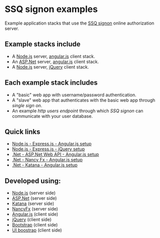# SSQ signon examples 
Example application stacks that use the [SSQ signon](https://www.ssqsignon.com) online authorization server.

## Example stacks include

- A [Node.js](https://nodejs.org) server, [angular.js](https://angularjs.org/) client stack.
- An [ASP.Net](http://www.asp.net/) server,  [angular.js](https://angularjs.org/) client stack.
- A [Node.js](https://nodejs.org) server, [jQuery](https://jquery.com/) client stack.

## Each example stack includes

- A "basic" web app with username/password authentication.
- A "slave" web app that authenticates with the basic web app through *single sign on*.
- An example *http users endpoint* through which *SSQ signon* can communicate with your user database.

## Quick links
- [Node.js - Express.js - Angular.js setup](https://github.com/ssqsignon/ssqsignon-examples/tree/master/nodejs-express-angularjs)
- [Node.js - Express.js - jQuery setup](https://github.com/ssqsignon/ssqsignon-examples/tree/master/nodejs-express-jquery)
- [.Net - ASP.Net Web API - Angular.js setup](https://github.com/ssqsignon/ssqsignon-examples/tree/master/dotnet-aspnet-angularjs)
- [.Net - Nancy Fx - Angular.js setup](https://github.com/ssqsignon/ssqsignon-examples/tree/master/dotnet-nancyfx-angularjs)
- [.Net - Katana - Angular.js setup](https://github.com/ssqsignon/ssqsignon-examples/tree/master/dotnet-katana-angularjs)

## Developed using:

- [Node.js](https://nodejs.org) (server side) 
- [ASP.Net](http://www.asp.net/) (server side)
- [Katana](https://katanaproject.codeplex.com/) (server side)
- [NancyFx](http://nancyfx.org/) (server side)
- [Angular.js](https://angularjs.org/) (client side)
- [jQuery](https://jquery.com/) (client side)
- [Bootstrap](http://getbootstrap.com/) (client side)
- [UI boostrap](https://angular-ui.github.io/bootstrap/) (client side)



